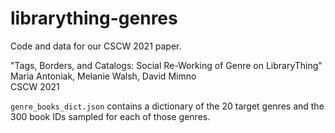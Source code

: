 # librarything-genres

Code and data for our CSCW 2021 paper.

"Tags, Borders, and Catalogs: Social Re-Working of Genre on LibraryThing"  
Maria Antoniak, Melanie Walsh, David Mimno  
CSCW 2021  

`genre_books_dict.json` contains a dictionary of the 20 target genres and the 300 book IDs sampled for each of those genres.  
